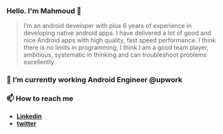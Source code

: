 ### Hello. I'm Mahmoud 👋

> I’m an android developer with plus 6 years of experience in developing native android apps. I have delivered a lot of good and nice Android apps with high quality, fast speed performance. I think there is no limits in programming, I think I am a good team player, ambitious, systematic in thinking and can troubleshoot problems excellently.
> 

### 🔭 I’m currently working Android Engineer @upwork

### 📫 How to reach me 
* [**Linkedin**](https://www.linkedin.com/in/mahmoud-ashraf-588444103/)
* [**twitter**](https://twitter.com/droidmah)
<!--
**mahmoudashrafmohamed/mahmoudashrafmohamed** is a ✨ _special_ ✨ repository because its `README.md` (this file) appears on your GitHub profile.

Here are some ideas to get you started:

- 🔭 I’m currently working on ...
- 🌱 I’m currently learning ...
- 👯 I’m looking to collaborate on ...
- 🤔 I’m looking for help with ...
- 💬 Ask me about ...
- 📫 How to reach me: ...
- 😄 Pronouns: ...
- ⚡ Fun fact: ...
-->
